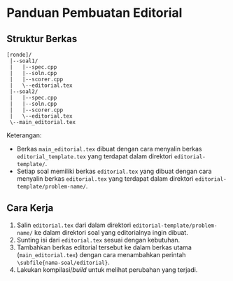 # Panduan Pembuatan Editorial

## Struktur Berkas

```
[ronde]/
 |--soal1/
 |   |--spec.cpp
 |   |--soln.cpp
 |   |--scorer.cpp
 |   \--editorial.tex
 |--soal2/
 |   |--spec.cpp
 |   |--soln.cpp
 |   |--scorer.cpp
 |   \--editorial.tex
 \--main_editorial.tex
```

Keterangan:

* Berkas `main_editorial.tex` dibuat dengan cara menyalin berkas `editorial_template.tex` yang terdapat dalam direktori `editorial-template/`.
* Setiap soal memiliki berkas `editorial.tex` yang dibuat dengan cara menyalin berkas `editorial.tex` yang terdapat dalam direktori `editorial-template/problem-name/`.

## Cara Kerja

1. Salin `editorial.tex` dari dalam direktori `editorial-template/problem-name/` ke dalam direktori soal yang editorialnya ingin dibuat.
2. Sunting isi dari `editorial.tex` sesuai dengan kebutuhan.
3. Tambahkan berkas editorial tersebut ke dalam berkas utama (`main_editorial.tex`) dengan cara menambahkan perintah `\subfile{nama-soal/editorial}`.
4. Lakukan kompilasi/_build_ untuk melihat perubahan yang terjadi.
